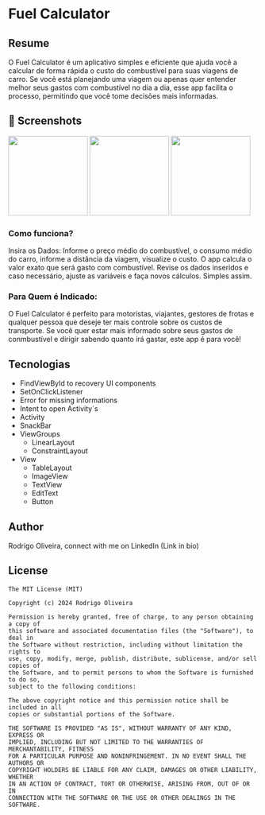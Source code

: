 # Fuel Calculator

## Resume
O Fuel Calculator é um aplicativo simples e eficiente que ajuda você a calcular de forma rápida o custo do combustível para suas viagens de carro. 
Se você está planejando uma viagem ou apenas quer entender melhor seus gastos com combustível no dia a dia, esse app facilita o processo, permitindo que você 
tome decisões mais informadas.

## :camera_flash: Screenshots
<img src="https://github.com/user-attachments/assets/b7f88123-abea-4571-bc87-9ecde456b2de" width=160/>
<img src="https://github.com/user-attachments/assets/0109d824-e7da-4910-966f-9f86ced91be9" width=160/>
<img src="https://github.com/user-attachments/assets/e7f990e1-8d6b-49cc-a19e-a095b3e1889d" width=160/>

### Como funciona?
Insira os Dados: Informe o preço médio do combustível, o consumo médio do carro, informe a distância da viagem, visualize o custo. O app calcula o valor exato que será gasto com combustível.
Revise os dados inseridos e caso necessário, ajuste as variáveis e faça novos cálculos. Simples assim.

### Para Quem é Indicado:
O Fuel Calculator é perfeito para motoristas, viajantes, gestores de frotas e qualquer pessoa que deseje ter mais controle sobre os custos de transporte. 
Se você quer estar mais informado sobre seus gastos de conmbustível e dirigir sabendo quanto irá gastar, este app é para você!

## Tecnologias
- FindViewById to recovery UI components
- SetOnClickListener
- Error for missing informations
- Intent to open Activity´s
- Activity
- SnackBar
- ViewGroups
  - LinearLayout
  - ConstraintLayout
- View
  - TableLayout
  - ImageView
  - TextView
  - EditText
  - Button

 ## Author
 Rodrigo Oliveira, connect with me on LinkedIn (Link in bio)

 ## License
```
The MIT License (MIT)

Copyright (c) 2024 Rodrigo Oliveira

Permission is hereby granted, free of charge, to any person obtaining a copy of
this software and associated documentation files (the "Software"), to deal in
the Software without restriction, including without limitation the rights to
use, copy, modify, merge, publish, distribute, sublicense, and/or sell copies of
the Software, and to permit persons to whom the Software is furnished to do so,
subject to the following conditions:

The above copyright notice and this permission notice shall be included in all
copies or substantial portions of the Software.

THE SOFTWARE IS PROVIDED "AS IS", WITHOUT WARRANTY OF ANY KIND, EXPRESS OR
IMPLIED, INCLUDING BUT NOT LIMITED TO THE WARRANTIES OF MERCHANTABILITY, FITNESS
FOR A PARTICULAR PURPOSE AND NONINFRINGEMENT. IN NO EVENT SHALL THE AUTHORS OR
COPYRIGHT HOLDERS BE LIABLE FOR ANY CLAIM, DAMAGES OR OTHER LIABILITY, WHETHER
IN AN ACTION OF CONTRACT, TORT OR OTHERWISE, ARISING FROM, OUT OF OR IN
CONNECTION WITH THE SOFTWARE OR THE USE OR OTHER DEALINGS IN THE SOFTWARE.
```
